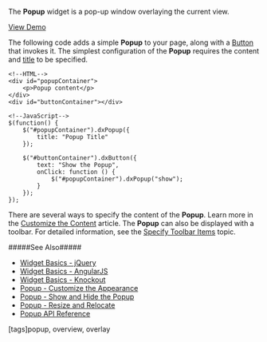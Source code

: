The **Popup** widget is a pop-up window overlaying the current view. 

<a href="https://js.devexpress.com/Demos/WidgetsGallery/#demo/dialogs_and_notifications-popup-overview" class="button orange small fix-width-155" style="margin-right: 20px;" target="_blank">View Demo</a>

The following code adds a simple **Popup** to your page, along with a [Button](/concepts/05%20Widgets/Button/00%20Overview.md '/Documentation/Guide/Widgets/Button/Overview/') that invokes it. The simplest configuration of the **Popup** requires the content and [title](/api-reference/10%20UI%20Widgets/dxPopup/1%20Configuration/title.md '/Documentation/ApiReference/UI_Widgets/dxPopup/Configuration/#title') to be specified. 

    <!--HTML-->
    <div id="popupContainer">
        <p>Popup content</p>
    </div>
    <div id="buttonContainer"></div>

<!---->

    <!--JavaScript-->
    $(function() {
        $("#popupContainer").dxPopup({
            title: "Popup Title"
        });
                
        $("#buttonContainer").dxButton({
            text: "Show the Popup", 
            onClick: function () {
                $("#popupContainer").dxPopup("show");
            } 
        });
    });

There are several ways to specify the content of the **Popup**. Learn more in the [Customize the Content](/concepts/05%20Widgets/Popup/05%20Customize%20the%20Appearance/05%20Customize%20the%20Content.md '/Documentation/Guide/Widgets/Popup/Customize_the_Appearance/Customize_the_Content/') article. The **Popup** can also be displayed with a toolbar. For detailed information, see the [Specify Toolbar Items](/concepts/05%20Widgets/Popup/05%20Customize%20the%20Appearance/20%20Specify%20Toolbar%20Items.md '/Documentation/Guide/Widgets/Popup/Customize_the_Appearance/Specify_Toolbar_Items/') topic. 

#####See Also#####
- [Widget Basics - jQuery](/concepts/00%20Getting%20Started/10%20Widget%20Basics%20-%20jQuery '/Documentation/Guide/Getting_Started/Widget_Basics_-_jQuery/')
- [Widget Basics - AngularJS](/concepts/00%20Getting%20Started/20%20Widget%20Basics%20-%20AngularJS '/Documentation/Guide/Getting_Started/Widget_Basics_-_AngularJS/')
- [Widget Basics - Knockout](/concepts/00%20Getting%20Started/25%20Widget%20Basics%20-%20Knockout '/Documentation/Guide/Getting_Started/Widget_Basics_-_Knockout/')
- [Popup - Customize the Appearance](/concepts/05%20Widgets/Popup/05%20Customize%20the%20Appearance/05%20Customize%20the%20Content.md '/Documentation/Guide/Widgets/Popup/Customize_the_Appearance/Customize_the_Content/')
- [Popup - Show and Hide the Popup](/concepts/05%20Widgets/Popup/10%20Show%20and%20Hide%20the%20Popup '/Documentation/Guide/Widgets/Popup/Show_and_Hide_the_Popup/')
- [Popup - Resize and Relocate](/concepts/05%20Widgets/Popup/15%20Resize%20and%20Relocate.md '/Documentation/Guide/Widgets/Popup/Resize_and_Relocate/')
- [Popup API Reference](/api-reference/10%20UI%20Widgets/dxPopup '/Documentation/ApiReference/UI_Widgets/dxPopup/')

[tags]popup, overview, overlay
